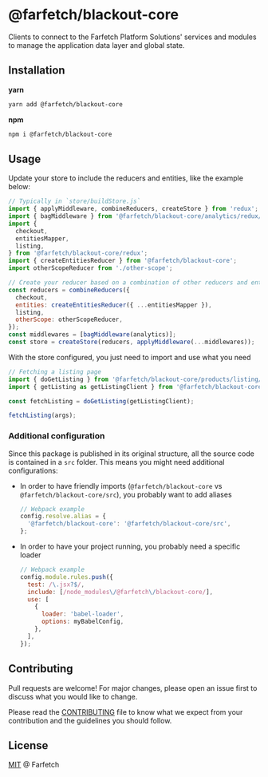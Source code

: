 # @farfetch/blackout-core

Clients to connect to the Farfetch Platform Solutions' services and modules to manage the application data layer and global state.

## Installation

**yarn**

```sh
yarn add @farfetch/blackout-core
```

**npm**

```sh
npm i @farfetch/blackout-core
```

## Usage

Update your store to include the reducers and entities, like the example below:

```js
// Typically in `store/buildStore.js`
import { applyMiddleware, combineReducers, createStore } from 'redux';
import { bagMiddleware } from '@farfetch/blackout-core/analytics/redux/middlewares';
import {
  checkout,
  entitiesMapper,
  listing,
} from '@farfetch/blackout-core/redux';
import { createEntitiesReducer } from '@farfetch/blackout-core';
import otherScopeReducer from './other-scope';

// Create your reducer based on a combination of other reducers and entities
const reducers = combineReducers({
  checkout,
  entities: createEntitiesReducer({ ...entitiesMapper }),
  listing,
  otherScope: otherScopeReducer,
});
const middlewares = [bagMiddleware(analytics)];
const store = createStore(reducers, applyMiddleware(...middlewares));
```

With the store configured, you just need to import and use what you need

```js
// Fetching a listing page
import { doGetListing } from '@farfetch/blackout-core/products/listing/redux';
import { getListing as getListingClient } from '@farfetch/blackout-core/products/listing/client';

const fetchListing = doGetListing(getListingClient);

fetchListing(args);
```

### Additional configuration

Since this package is published in its original structure, all the source code is contained in a `src` folder. This means you might need additional configurations:

- In order to have friendly imports (`@farfetch/blackout-core` vs `@farfetch/blackout-core/src`), you probably want to add aliases

  ```js
  // Webpack example
  config.resolve.alias = {
    '@farfetch/blackout-core': '@farfetch/blackout-core/src',
  };
  ```

- In order to have your project running, you probably need a specific loader
  ```js
  // Webpack example
  config.module.rules.push({
    test: /\.jsx?$/,
    include: [/node_modules\/@farfetch\/blackout-core/],
    use: [
      {
        loader: 'babel-loader',
        options: myBabelConfig,
      },
    ],
  });
  ```

## Contributing

Pull requests are welcome! For major changes, please open an issue first to discuss what you would like to change.

Please read the [CONTRIBUTING](../../CONTRIBUTING) file to know what we expect from your contribution and the guidelines you should follow.

## License

[MIT](../../LICENSE) @ Farfetch
